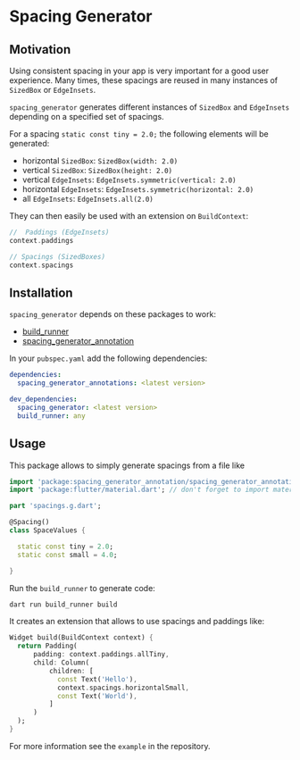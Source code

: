 # Spacing Generator

## Motivation

Using consistent spacing in your app is very important for a good user experience.
Many times, these spacings are reused in many instances of `SizedBox` or `EdgeInsets`.

`spacing_generator` generates different instances of `SizedBox` and `EdgeInsets` depending on a
specified set of spacings.

For a spacing `static const tiny = 2.0;` the following elements will be generated:

* horizontal `SizedBox`: `SizedBox(width: 2.0)`
* vertical `SizedBox`: `SizedBox(height: 2.0)`
* vertical `EdgeInsets`: `EdgeInsets.symmetric(vertical: 2.0)`
* horizontal `EdgeInsets`: `EdgeInsets.symmetric(horizontal: 2.0)`
* all `EdgeInsets`: `EdgeInsets.all(2.0)`


They can then easily be used with an extension on `BuildContext`:
```dart
//  Paddings (EdgeInsets)
context.paddings

// Spacings (SizedBoxes)
context.spacings
```

## Installation

`spacing_generator` depends on these packages to work:

* [build_runner](https://pub.dev/packages/build_runner)
* [spacing_generator_annotation](https://pub.dev/packages/spacing_generator_annotation)

In your `pubspec.yaml` add the following dependencies:

```yaml
dependencies:
  spacing_generator_annotations: <latest version>

dev_dependencies:
  spacing_generator: <latest version>
  build_runner: any
```

## Usage

This package allows to simply generate spacings from a file like

```dart
import 'package:spacing_generator_annotation/spacing_generator_annotation.dart';
import 'package:flutter/material.dart'; // don't forget to import material

part 'spacings.g.dart';

@Spacing()
class SpaceValues {

  static const tiny = 2.0;
  static const small = 4.0;

}

```

Run the `build_runner` to generate code:

```zsh
dart run build_runner build
```

It creates an extension that allows to use spacings and paddings like:

```dart
Widget build(BuildContext context) {
  return Padding(
      padding: context.paddings.allTiny,
      child: Column(
          children: [
            const Text('Hello'),
            context.spacings.horizontalSmall,
            const Text('World'),
          ]
      )
  );
}
```

For more information see the `example` in the repository.

